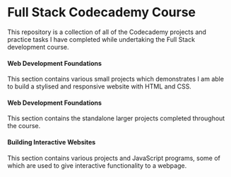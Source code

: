 # Full Stack Codecademy Course
This repository is a collection of all of the Codecademy projects and practice tasks I have completed while undertaking the Full Stack development course.
#### Web Development Foundations
This section contains various small projects which demonstrates I am able to build a stylised and responsive website with HTML and CSS.
#### Web Development Foundations
This section contains the standalone larger projects completed throughout the course.
#### Building Interactive Websites
This section contains various projects and JavaScript programs, some of which are used to give interactive functionality to a webpage.
